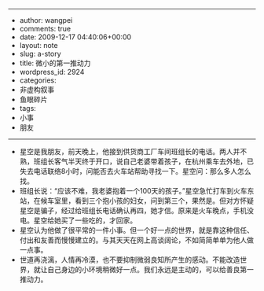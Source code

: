 - --
- author: wangpei
- comments: true
- date: 2009-12-17 04:40:06+00:00
- layout: note
- slug: a-story
- title: 微小的第一推动力
- wordpress_id: 2924
- categories:
- 非虚构叙事
- 鱼眼碎片
- tags:
- 小事
- 朋友
- --
- 星空是我朋友，前天晚上，他接到供货商工厂车间班组长的电话。两人并不熟，班组长客气半天终于开口，说自己老婆带着孩子，在杭州乘车去外地，已失去电话联络8小时，问能否去火车站帮助寻找一下。星空问：那么多人怎么找。
- 班组长说：“应该不难，我老婆抱着一个100天的孩子。”星空急忙打车到火车东站，在候车室里，看到三个抱小孩的妇女，问到第三个，果然是。但对方怀疑星空是骗子，经过给班组长电话确认再四，她才信。原来是火车晚点，手机没电。星空给她买了一些吃的，才回家。
- 星空认为他做了很平常的一件小事。但一个好一点的世界，就是靠这种信任、付出和友善而慢慢建立的。与其天天在网上高谈阔论，不如简简单单为他人做一点事。
- 世道再浇漓，人情再冷漠，也不要抑制微弱良知所产生的感动。不能改造世界，就让自己身边的小环境稍微好一点。我们永远是主动的，可以给善良第一推动力。
